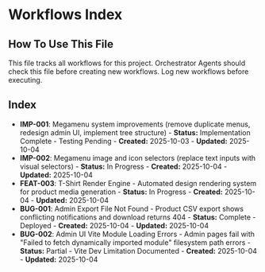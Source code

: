 # Workflows Index

## How To Use This File

This file tracks all workflows for this project. Orchestrator Agents should check this file before creating new workflows. Log new workflows before executing.

## Index

- **IMP-001**: Megamenu system improvements (remove duplicate menus, redesign admin UI, implement tree structure) - **Status:** Implementation Complete - Testing Pending - **Created:** 2025-10-03 - **Updated:** 2025-10-04
- **IMP-002**: Megamenu image and icon selectors (replace text inputs with visual selectors) - **Status:** In Progress - **Created:** 2025-10-04 - **Updated:** 2025-10-04
- **FEAT-003**: T-Shirt Render Engine - Automated design rendering system for product media generation - **Status:** In Progress - **Created:** 2025-10-04 - **Updated:** 2025-10-04
- **BUG-001**: Admin Export File Not Found - Product CSV export shows conflicting notifications and download returns 404 - **Status:** Complete - Deployed - **Created:** 2025-10-04 - **Updated:** 2025-10-04
- **BUG-002**: Admin UI Vite Module Loading Errors - Admin pages fail with "Failed to fetch dynamically imported module" filesystem path errors - **Status:** Partial - Vite Dev Limitation Documented - **Created:** 2025-10-04 - **Updated:** 2025-10-04